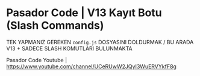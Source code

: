 # Pasador Code | V13 Kayıt Botu (Slash Commands)
TEK YAPMANIZ GEREKEN <code>config.js</code> DOSYASINI DOLDURMAK / BU ARADA V13 + SADECE SLASH KOMUTLARI BULUNMAKTA

Pasador Code Youtube | https://www.youtube.com/channel/UCeRUwW2JQyI3WuERVYkfF8g